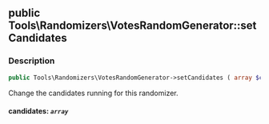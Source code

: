 ## public Tools\Randomizers\VotesRandomGenerator::setCandidates

### Description    

```php
public Tools\Randomizers\VotesRandomGenerator->setCandidates ( array $candidates ): void
```

Change the candidates running for this randomizer.
    

#### **candidates:** *```array```*   
    
